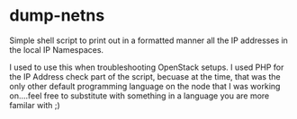# dump-netns
Simple shell script to print out in a formatted manner all the IP addresses in the local IP Namespaces.

I used to use this when troubleshooting OpenStack setups.  I used PHP for the IP Address check part of the script, becuase at the time, that was the only other default programming language on the node that I was working on....feel free to substitute with something in a language you are more familar with ;)


